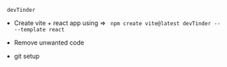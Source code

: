 ` devTinder`

- Create vite + react app using =>
  ` npm create vite@latest devTinder -- --template react`

- Remove unwanted code

- git setup
